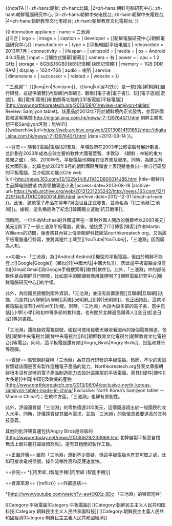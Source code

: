 {{noteTA
|1=zh-hans:朝鲜; zh-hant:北韓;
|2=zh-hans:朝鲜电脑研究中心; zh-hant:朝鮮電腦研究中心;
|3=zh-hans:朝鲜中央电视台; zh-hant:朝鮮中央電視台;
|4=zh-hans:朝鲜教育文化电视台; zh-hant:朝鮮教育文化電視台;
}}

{{Information appliance
| name         = 三池淵 <br/> 삼지연
| logo         = 
| image        = 
| caption      = 
| developer    = [[朝鮮電腦研究中心|朝鮮電腦研究中心]]
| manufacturer = 
| type         = [[平板电脑|平板电脑]]
| releasedate  = 2013年7月<ref name="新浪"/>
| connectivity = 
| lifespan     =
| unitssold    =
| media        =
| os           = Android 4.0.4系統<ref name="新浪"/>
| input        = [[觸控式螢幕|螢幕]]
| camera       = 有
| power        = 
| cpu          = 1.2 GHz
| storage      = 8GB或16GB[[快閃記憶體|快閃記憶體]]<ref name="新浪"/>
| memory       = 1GB DDR RAM<ref name="新浪"/>
| display      = 1024×768<ref name="新浪"/>
| audio       = 喇叭
| service     
| dimensions   =
| successor = 
| related      = 
| website      = 
}}

'''三池淵'''（{{lang|en|Samjiyon}}、{{lang|ko|삼지연}}）是一款[[朝鲜|朝鲜]]自行研發，並提供瀏覽[[內聯網|內聯網]]、觀看[[電子書|電子書]]、玩[[電子遊戲|遊戲]]、看[[電視|電視]]和拍照等功能的[[平板電腦|平板電腦]]<ref name="nkt">[http://www.northkoreatech.org/2013/08/01/review-samjiyon-tablet/ Review: Samjiyon tablet]</ref>。該產品於2013年7月於朝鲜境內正式發售，並容許國民和遊客購買<ref name="新浪">[http://digital.sina.com.hk/news/-7-1397640/1.html 朝鮮主體思想平板Samjiyon評測：無WIFI] {{webarchive|url=https://web.archive.org/web/20130814191852/http://digital.sina.com.hk/news/-7-1397640/1.html |date=2013-08-14 }}</ref>。

==背景==
隨著[[電腦|電腦]]的普及，平壤政府在2003年公佈電腦發展計劃書，並計劃在2023年成為全球主要的軟件大國<ref>張慧智、李敦球. 《朝鮮﹕神秘的東方晨曦之國》. 68</ref>。2010年代，平板電腦也開始在世界普及起來。同時，為建立科技大國形象，北韓也於2012年9月的朝鮮國際展銷會上表現將會推出一款自行研發的平板電腦，並介紹其功能<ref name="網易">{{Cite web |url=http://news.163.com/12/1229/14/8JTA1CD800014JB6.html |title=朝鲜自主品牌电脑脱销 内置领袖事迹小说 |access-date=2013-08-18 |archive-url=https://web.archive.org/web/20121231233242/http://news.163.com/12/1229/14/8JTA1CD800014JB6.html |archive-date=2012-12-31 |dead-url=yes }}</ref><ref name="新浪"/>。此後，該款電子產品在翌年7月面世且正式發售，並命名為「[[三池淵|三池淵]]」。據報，這名稱是為了紀念[[韓國獨立運動|抗日戰爭]]<ref name="網易"/>。

同時間，一位名為Micheal的外國遊客在一家對外國人開放的餐廳裡以200[[美元|美元]]買下了一部三池淵平板電腦<ref name="新浪"/>。此後，他接受了IT[[博客|博客]]作者Martin Williams的訪問，後者將其內容上傳至朝鲜科技網站northkoreatech.org，又為該平板電腦進行特寫，並將其短片上載至[[YouTube|YouTube]]，「三池淵」因而廣為人知。

==功能==
「三池淵」為[[Android|Android]]機型的平板電腦，但由於朝鮮不能登上[[Google|Google]]（類似於[[中國大陆|中國大陆]]），因此這平板電腦並沒有如[[Gmail|Gmail]]和Google手機搜索等[[軟件|軟件]]<ref name="新浪"/>。此外，「三池淵」中的部份軟件是由朝鲜自行開發，比如當中的閱讀器應用就標明了[[朝鮮電腦研究中心|朝鮮電腦研究中心]]的字樣<ref name="新浪"/>。

此外，為防國民接觸到國外資訊，「三池淵」並沒有設置瀏覽[[互聯網|互聯網]]功能，而是其[[內聯網|內聯網]]系統[[光明網_(北韓)|光明網]]，也正因如此，這款平板電腦並沒有[[wifi|wifi]]功能<ref name="nkt"/>。同時，「三池淵」內還內設多部的電子書，當中包括[[小學|小學]]和初中等多部的教科書，也有關於北韓最高領導人[[金日成|金日成]]等的書籍<ref name="新浪"/>。

「三池淵」還能接收電視信號，國民可使用接收天線收看國內的幾個電視頻道，包括[[朝鮮中央電視台|朝鮮中央電視台]]和[[朝鮮教育文化電視台|朝鮮教育文化電視台]]等電台<ref name="nkt"/>。同時，這平板電腦還有如[[Angry_Birds|Angry Birds]]、投籃和賽車等遊戲<ref name="nkt"/>。

==質疑==
儘管朝鲜聲稱「三池淵」為其自行研發的平板電腦。然而，不少的輿論皆懷疑該國是否有製作這種電子產品的能力。Northkoreatech.org發表文章指朝鲜根本沒有足够的電子產品制造能力去設計這類型的平板電腦，而其[[硬件|硬件]]大多是[[中国|中国]]及歐美的產物<ref name="knt1">[http://www.northkoreatech.org/2013/08/04/exclusive-north-koreas-samjiyon-tablet-made-in-china/ Exclusive: North Korea’s Samjiyon tablet — Made in China?]</ref>；在軟件方面，「三池淵」也鮮有原創性<ref name="knt1"/>。

此外，評論還質疑「三池淵」的零售價達200美元，這價錢遠超出於一般國民的收入水平<ref name="nkt"/>。同時，評價還質疑其國內需求，並指「三池淵」的象徵意義要遠高於其科技意義<ref name="新浪"/>。

其他的批評聲音還包括Angry Birds是盜版的<ref>[http://www.ettoday.net/news/20130629/233969.htm 北韓自製平板耍自閉　無法上網只能打盜版憤怒鳥]</ref>，還有其粗糙的製作工藝<ref name="新浪"/>。

==正面評價==
雖然「三池淵」遭到不少質疑，但這平板電腦也有其可取之處，比如可接收電視信號、操作流暢性高和反應速度快<ref name="新浪"/>。

==參見==
*[[阿里郎_(智能手機)|阿里郎 (智能手機)]]

==資源來源==
{{reflist}}
==外部連結==
 
*[http://www.youtube.com/watch?v=awtOQXz_8Dc 「三池淵」的特寫短片]

[[Category:平板電腦|Category:平板電腦]]
[[Category:朝鲜民主主义人民共和国科技|Category:朝鲜民主主义人民共和国科技]]
[[Category:朝鮮民主主義人民共和國經濟|Category:朝鮮民主主義人民共和國經濟]]